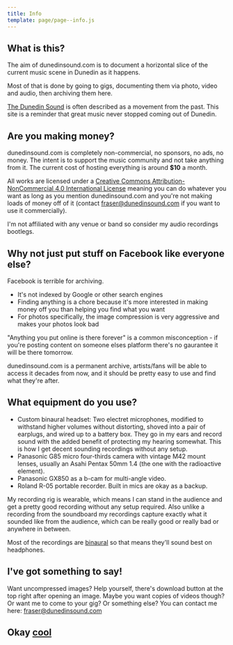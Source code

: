 ```yaml
---
title: Info
template: page/page--info.js
---
```


## What is this?

The aim of dunedinsound.com is to document a horizontal slice of the current music scene in Dunedin as it happens.

Most of that is done by going to gigs, documenting them via photo, video and audio, then archiving them here.

<a title="Dunedin Sound on Wikipedia" href="https://en.wikipedia.org/wiki/Dunedin_sound" target="_blank">The Dunedin Sound</a> is often described as a movement from the past. This site is a reminder that great music never stopped coming out of Dunedin.

## Are you making money?

dunedinsound.com is completely non-commercial, no sponsors, no ads, no money. The intent is to support the music community and not take anything from it. The current cost of hosting everything is around **\$10** a month.

All works are licensed under a <a rel="license" href="http://creativecommons.org/licenses/by-nc/4.0/">Creative Commons Attribution-NonCommercial 4.0 International License</a> meaning you can do whatever you want as long as you mention dunedinsound.com and you're not making loads of money off of it (contact fraser@dunedinsound.com if you want to use it commercially).

I'm not affiliated with any venue or band so consider my audio recordings bootlegs.

## Why not just put stuff on Facebook like everyone else?

Facebook is terrible for archiving.

- It's not indexed by Google or other search engines
- Finding anything is a chore because it's more interested in making money off you than helping you find what you want
- For photos specifically, the image compression is very aggressive and makes your photos look bad

"Anything you put online is there forever" is a common misconception - if you're posting content on someone elses platform there's no gaurantee it will be there tomorrow.

dunedinsound.com is a permanent archive, artists/fans will be able to access it decades from now, and it should be pretty easy to use and find what they're after.

## What equipment do you use?

- Custom binaural headset: Two electret microphones, modified to withstand higher volumes without distorting, shoved into a pair of earplugs, and wired up to a battery box. They go in my ears and record sound with the added benefit of protecting my hearing somewhat. This is how I get decent sounding recordings without any setup.
- Panasonic G85 micro four-thirds camera with vintage M42 mount lenses, usually an Asahi Pentax 50mm 1.4 (the one with the radioactive element).
- Panasonic GX850 as a b-cam for multi-angle video.
- Roland R-05 portable recorder. Built in mics are okay as a backup.

My recording rig is wearable, which means I can stand in the audience and get a pretty good recording without any setup required. Also unlike a recording from the soundboard my recordings capture exactly what it sounded like from the audience, which can be really good or really bad or anywhere in between.

Most of the recordings are [binaural](https://en.wikipedia.org/wiki/Binaural_recording) so that means they'll sound best on headphones.

## I've got something to say!

Want uncompressed images? Help yourself, there's download button at the top right after opening an image. Maybe you want copies of videos though? Or want me to come to your gig? Or something else? You can contact me here: <a href="mailto:fraser@dunedinsound.com">fraser@dunedinsound.com</a>

<h2>Okay <a onmouseover="const msg = new SpeechSynthesisUtterance();msg.voiceURI = 'native';msg.volume = 1;msg.rate = 0.1;msg.pitch = Math.floor(Math.random() * (2 - 0 + 1));msg.text = 'cool';msg.lang = 'en-US';speechSynthesis.speak(msg);" class="trippy" href="/">cool</a></h2>
